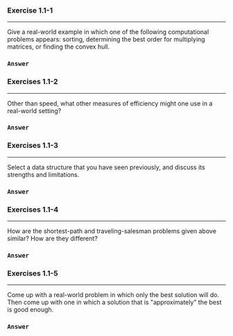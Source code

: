 ### Exercise 1.1-1
***
Give a real-world example in which one of the following computational problems appears: sorting, determining the best order for multiplying matrices, or finding the convex hull.

### `Answer`


### Exercises 1.1-2
***
Other than speed, what other measures of efficiency might one use in a real-world setting?

### `Answer`


### Exercises 1.1-3
***
Select a data structure that you have seen previously, and discuss its strengths and limitations.

### `Answer`


### Exercises 1.1-4
***
How are the shortest-path and traveling-salesman problems given above similar? How are they different?

### `Answer`


### Exercises 1.1-5
***
Come up with a real-world problem in which only the best solution will do. Then come up with one in which a solution that is "approximately" the best is good enough.

### `Answer`


